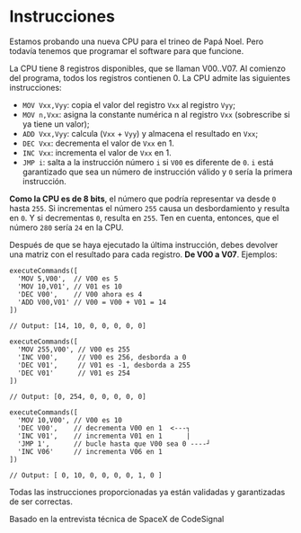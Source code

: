 # Instrucciones

Estamos probando una nueva CPU para el trineo de Papá Noel. Pero todavía tenemos que programar el software para que funcione.

La CPU tiene 8 registros disponibles, que se llaman V00..V07. Al comienzo del programa, todos los registros contienen 0. La CPU admite las siguientes instrucciones:

- `MOV Vxx,Vyy`: copia el valor del registro `Vxx` al registro `Vyy`;
- `MOV n,Vxx`: asigna la constante numérica n al registro `Vxx` (sobrescribe si ya tiene un valor);
- `ADD Vxx,Vyy`: calcula (`Vxx` + `Vyy`) y almacena el resultado en `Vxx`;
- `DEC Vxx`: decrementa el valor de `Vxx` en 1.
- `INC Vxx`: incrementa el valor de `Vxx` en 1.
- `JMP i`: salta a la instrucción número `i` si `V00` es diferente de `0`. `i` está garantizado que sea un número de instrucción válido y `0` sería la primera instrucción.

**Como la CPU es de 8 bits**, el número que podría representar va desde `0` hasta `255`. Si incrementas el número `255` causa un desbordamiento y resulta en `0`. Y si decrementas `0`, resulta en `255`. Ten en cuenta, entonces, que el número `280` sería `24` en la CPU.

Después de que se haya ejecutado la última instrucción, debes devolver una matriz con el resultado para cada registro. **De V00 a V07**. Ejemplos:

```
executeCommands([
  'MOV 5,V00',  // V00 es 5
  'MOV 10,V01', // V01 es 10
  'DEC V00',    // V00 ahora es 4
  'ADD V00,V01' // V00 = V00 + V01 = 14
])

// Output: [14, 10, 0, 0, 0, 0, 0]

executeCommands([
  'MOV 255,V00', // V00 es 255
  'INC V00',     // V00 es 256, desborda a 0
  'DEC V01',     // V01 es -1, desborda a 255
  'DEC V01'      // V01 es 254
])

// Output: [0, 254, 0, 0, 0, 0, 0]

executeCommands([
  'MOV 10,V00', // V00 es 10
  'DEC V00',    // decrementa V00 en 1  <---┐
  'INC V01',    // incrementa V01 en 1      |
  'JMP 1',      // bucle hasta que V00 sea 0 ----┘
  'INC V06'     // incrementa V06 en 1
])

// Output: [ 0, 10, 0, 0, 0, 0, 1, 0 ]
```

Todas las instrucciones proporcionadas ya están validadas y garantizadas de ser correctas.

Basado en la entrevista técnica de SpaceX de CodeSignal

